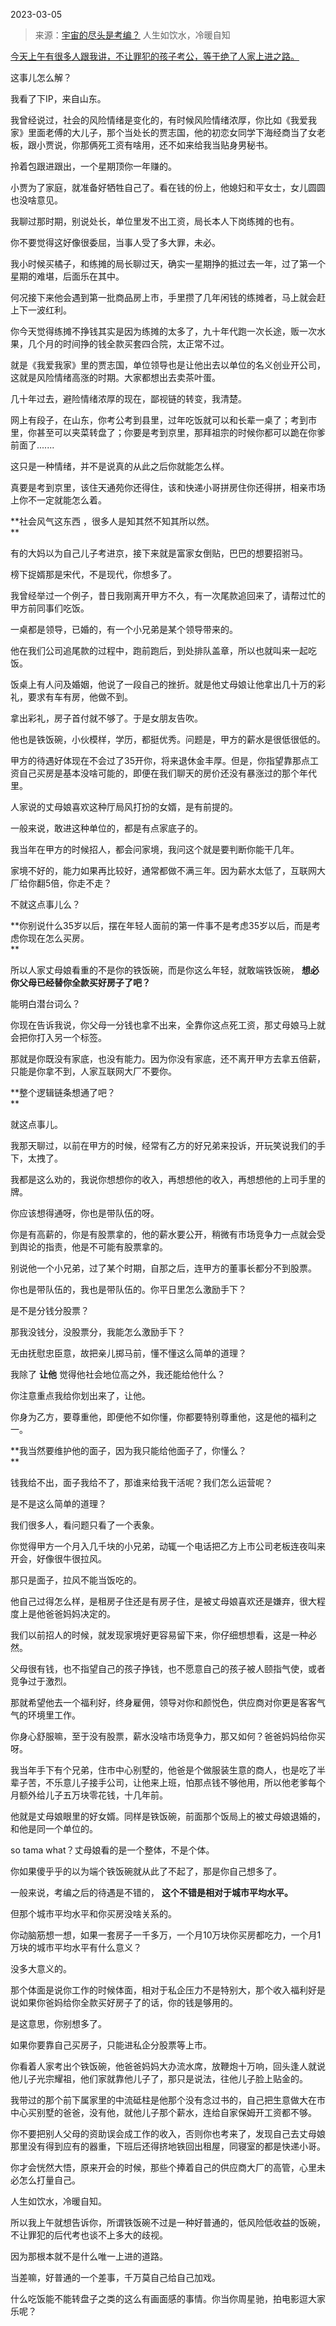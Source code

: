 2023-03-05

> 来源：[宇宙的尽头是考编？](http://mp.weixin.qq.com/s?__biz=MzU3NDc5Nzc0NQ==&mid=2247523094&idx=1&sn=79a872160ba736b147d33d9b9ff013af&chksm=476800b4b6b14d09653a85d2aa701e5a904cedebc1d9016c61e887bebdccc976779373ce9a95&scene=27#wechat_redirect)
> 人生如饮水，冷暖自知

[今天上午有很多人跟我讲，不让罪犯的孩子考公，等于绝了人家上进之路。  
](http://mp.weixin.qq.com/s?__biz=MzU0MjYwNDU2Mw==&mid=2247510036&idx=1&sn=79471983659da7793782b6043d2ca927&chksm=fb1ac468cc6d4d7e252e13b6048c7ddb4ee5ea9e10aa2782b0cc89be89c4311700cc16710548&scene=21#wechat_redirect)

这事儿怎么解？  

我看了下IP，来自山东。  

我曾经说过，社会的风险情绪是变化的，有时候风险情绪浓厚，你比如《我爱我家》里面老傅的大儿子，那个当处长的贾志国，他的初恋女同学下海经商当了女老板，跟小贾说，你那俩死工资有啥用，还不如来给我当贴身男秘书。  

拎着包跟进跟出，一个星期顶你一年赚的。  

小贾为了家庭，就准备好牺牲自己了。看在钱的份上，他媳妇和平女士，女儿圆圆也没啥意见。  

我聊过那时期，别说处长，单位里发不出工资，局长本人下岗练摊的也有。  

你不要觉得这好像很委屈，当事人受了多大罪，未必。  

我小时候买橘子，和练摊的局长聊过天，确实一星期挣的抵过去一年，过了第一个星期的难堪，后面乐在其中。

何况接下来他会遇到第一批商品房上市，手里攒了几年闲钱的练摊者，马上就会赶上下一波红利。  

你今天觉得练摊不挣钱其实是因为练摊的太多了，九十年代跑一次长途，贩一次水果，几个月的时间挣的钱全款买套四合院，太正常不过。  

就是《我爱我家》里的贾志国，单位领导也是让他出去以单位的名义创业开公司，这就是风险情绪高涨的时期。大家都想出去卖茶叶蛋。  

几十年过去，避险情绪浓厚的现在，鄙视链的转变，我清楚。  

网上有段子，在山东，你考公考到县里，过年吃饭就可以和长辈一桌了；考到市里，你甚至可以夹菜转盘了；你要是考到京里，那拜祖宗的时候你都可以跪在你爹前面了.......  

这只是一种情绪，并不是说真的从此之后你就能怎么样。  

真要是考到京里，该住天通苑你还得住，该和快递小哥拼房住你还得拼，相亲市场上你不一定就能怎么着。

 **社会风气这东西 ，很多人是知其然不知其所以然。  
**

有的大妈以为自己儿子考进京，接下来就是富家女倒贴，巴巴的想要招驸马。  

榜下捉婿那是宋代，不是现代，你想多了。  

我曾经举过一个例子，昔日我刚离开甲方不久，有一次尾款追回来了，请帮过忙的甲方前同事们吃饭。  

一桌都是领导，已婚的，有一个小兄弟是某个领导带来的。  

他在我们公司追尾款的过程中，跑前跑后，到处排队盖章，所以也就叫来一起吃饭。  

饭桌上有人问及婚姻，他说了一段自己的挫折。就是他丈母娘让他拿出几十万的彩礼，要求有车有房，他做不到。  

拿出彩礼，房子首付就不够了。于是女朋友告吹。

他也是铁饭碗，小伙模样，学历，都挺优秀。问题是，甲方的薪水是很低很低的。

甲方的待遇好体现在不会过了35开你，将来退休金丰厚。但是，你指望靠那点工资自己买房是基本没啥可能的，即便在我们聊天的房价还没有暴涨过的那个年代里。

人家说的丈母娘喜欢这种厅局风打扮的女婿，是有前提的。  

一般来说，敢进这种单位的，都是有点家底子的。  

我当年在甲方的时候招人，都会问家境，我问这个就是要判断你能干几年。  

家境不好的，能力如果再比较好，通常都做不满三年。因为薪水太低了，互联网大厂给你翻5倍，你走不走？  

不就这点事儿么？  

 **你别说什么35岁以后，摆在年轻人面前的第一件事不是考虑35岁以后，而是考虑你现在怎么买房。  
**

所以人家丈母娘看重的不是你的铁饭碗，而是你这么年轻，就敢端铁饭碗， **想必你父母已经替你全款买好房子了吧？**  

能明白潜台词么？  

你现在告诉我说，你父母一分钱也拿不出来，全靠你这点死工资，那丈母娘马上就会把你打入另一个标签。  

那就是你既没有家底，也没有能力。因为你没有家底，还不离开甲方去拿五倍薪，只能是你拿不到，人家互联网大厂不要你。

 **整个逻辑链条想通了吧？  
**

就这点事儿。

我那天聊过，以前在甲方的时候，经常有乙方的好兄弟来投诉，开玩笑说我们的手下，太拽了。  

我都是这么劝的，我说你想想你的收入，再想想他的收入，再想想他的上司手里的牌。  

你应该想得通呀，你也是带队伍的呀。

你是有高薪的，你是有股票拿的，他的薪水要公开，稍微有市场竞争力一点就会受到舆论的指责，他是不可能有股票拿的。  

别说他一个小兄弟，过了某个时期，自那之后，连甲方的董事长都分不到股票。  

你也是带队伍的，我也是带队伍的。你平日里怎么激励手下？

是不是分钱分股票？

那我没钱分，没股票分，我能怎么激励手下？  

无由抚慰忠臣意，故把亲儿掷马前，懂不懂这么简单的道理？

我除了 **让他** 觉得他社会地位高之外，我还能给他什么？  

你注意重点我给你划出来了，让他。  

你身为乙方，要尊重他，即便他不如你懂，你都要特别尊重他，这是他的福利之一。

 **我当然要维护他的面子，因为我只能给他面子了，你懂么？  
**

钱我给不出，面子我给不了，那谁来给我干活呢？我们怎么运营呢？  

是不是这么简单的道理？  

我们很多人，看问题只看了一个表象。  

你觉得甲方一个月入几千块的小兄弟，动辄一个电话把乙方上市公司老板连夜叫来开会，好像很牛很拉风。  

那只是面子，拉风不能当饭吃的。  

他自己过得怎么样，是租房子住还是有房子住，是被丈母娘喜欢还是嫌弃，很大程度上是他爸爸妈妈决定的。  

我们以前招人的时候，就发现家境好更容易留下来，你仔细想想看，这是一种必然。

父母很有钱，也不指望自己的孩子挣钱，也不愿意自己的孩子被人颐指气使，或者竞争过于激烈。  

那就希望他去一个福利好，终身雇佣，领导对你和颜悦色，供应商对你更是客客气气的环境里工作。  

你身心舒服嘛，至于没有股票，薪水没啥市场竞争力，那又如何？爸爸妈妈给你买呀。  

我当年手下有个兄弟，住市中心别墅的，他爸是个做服装生意的商人，也是吃了半辈子苦，不乐意儿子接手公司，让他来上班，怕那点钱不够他用，所以他老爹每个月额外给儿子五万块零花钱，十几年前。

他就是丈母娘眼里的好女婿。同样是铁饭碗，前面那个饭局上的被丈母娘退婚的，和他是同一个单位的。  

so tama what？丈母娘看的是一个整体，不是个体。

你如果傻乎乎的以为端个铁饭碗就从此了不起了，那是你自己想多了。  

一般来说，考编之后的待遇是不错的， **这个不错是相对于城市平均水平。**  

但那个城市平均水平和你买房没啥关系的。  

你动脑筋想一想，如果一套房子一千多万，一个月10万块你买房都吃力，一个月1万块的城市平均水平有什么意义？

没多大意义的。  

那个体面是说你工作的时候体面，相对于私企压力不是特别大，那个收入福利好是说如果你爸妈给你全款买好房子了的话，你的钱是够用的。  

是这意思，你别想多了。

如果你要靠自己买房子，只能进私企分股票等上市。

你看着人家考出个铁饭碗，他爸爸妈妈大办流水席，放鞭炮十万响，回头逢人就说他儿子光宗耀祖，他们家就靠他儿子了，那只是说法，往他儿子脸上贴金的。

我带过的那个前下属家里的中流砥柱是他那个没有念过书的，自己把生意做大在市中心买别墅的爸爸，没有他，就他儿子那个薪水，连给自家保姆开工资都不够。  

你不要把别人父母的资助误会成工作的收入，否则你也考来了，发现自己去丈母娘那里没有得到应有的器重，下班后还得挤地铁回出租屋，同寝室的都是快递小哥。  

你才会恍然大悟，原来开会的时候，那些个捧着自己的供应商大厂的高管，心里未必怎么打量自己。

人生如饮水，冷暖自知。

所以我上午就想告诉你，所谓铁饭碗不过是一种好普通的，低风险低收益的饭碗，不让罪犯的后代考也谈不上多大的歧视。

因为那根本就不是什么唯一上进的道路。  

当差嘛，好普通的一个差事，千万莫自己给自己加戏。

什么吃饭能不能转盘子之类的这么有画面感的事情。你当你周星驰，拍电影逗大家乐呢？

